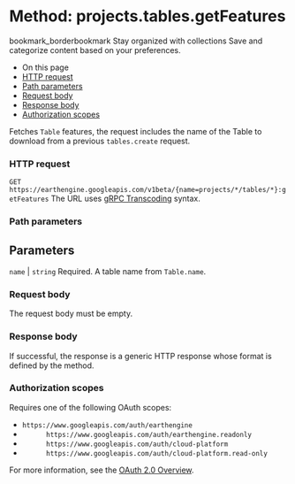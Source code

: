  
#  Method: projects.tables.getFeatures 
bookmark_borderbookmark Stay organized with collections  Save and categorize content based on your preferences.
  * On this page
  * [HTTP request](https://developers.google.com/earth-engine/reference/rest/v1beta/projects.tables/getFeatures#http-request)
  * [Path parameters](https://developers.google.com/earth-engine/reference/rest/v1beta/projects.tables/getFeatures#path-parameters)
  * [Request body](https://developers.google.com/earth-engine/reference/rest/v1beta/projects.tables/getFeatures#request-body)
  * [Response body](https://developers.google.com/earth-engine/reference/rest/v1beta/projects.tables/getFeatures#response-body)
  * [Authorization scopes](https://developers.google.com/earth-engine/reference/rest/v1beta/projects.tables/getFeatures#authorization-scopes)


Fetches `Table` features, the request includes the name of the Table to download from a previous `tables.create` request.
### HTTP request
`GET https://earthengine.googleapis.com/v1beta/{name=projects/*/tables/*}:getFeatures`
The URL uses [gRPC Transcoding](https://google.aip.dev/127) syntax.
### Path parameters
Parameters  
---  
`name` |  `string` Required. A table name from `Table.name`.  
### Request body
The request body must be empty.
### Response body
If successful, the response is a generic HTTP response whose format is defined by the method.
### Authorization scopes
Requires one of the following OAuth scopes:
  * `https://www.googleapis.com/auth/earthengine`
  * `      https://www.googleapis.com/auth/earthengine.readonly`
  * `      https://www.googleapis.com/auth/cloud-platform`
  * `      https://www.googleapis.com/auth/cloud-platform.read-only`


For more information, see the [OAuth 2.0 Overview](https://developers.google.com/identity/protocols/OAuth2).
